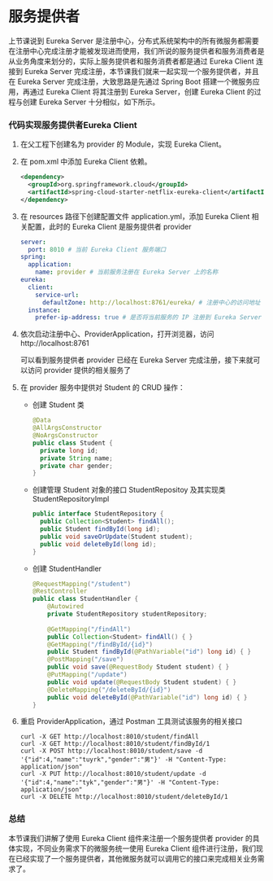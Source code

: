 # 服务提供者

上节课说到 Eureka Server 是注册中心，分布式系统架构中的所有微服务都需要在注册中心完成注册才能被发现进而使用，我们所说的服务提供者和服务消费者是从业务角度来划分的，实际上服务提供者和服务消费者都是通过 Eureka Client 连接到 Eureka Server 完成注册，本节课我们就来一起实现一个服务提供者，并且在 Eureka Server 完成注册，大致思路是先通过 Spring Boot 搭建一个微服务应用，再通过 Eureka Client 将其注册到 Eureka Server，创建 Eureka Client 的过程与创建 Eureka Server 十分相似，如下所示。

### 代码实现服务提供者Eureka Client

1. 在父工程下创建名为 provider 的 Module，实现 Eureka Client。

2. 在 pom.xml 中添加 Eureka Client 依赖。

   ```xml
   <dependency>
     <groupId>org.springframework.cloud</groupId>
     <artifactId>spring-cloud-starter-netflix-eureka-client</artifactId>
   </dependency>
   ```

3. 在 resources 路径下创建配置文件 application.yml，添加 Eureka Client 相关配置，此时的 Eureka Client 是服务提供者 provider

   ```yaml
   server:
     port: 8010 # 当前 Eureka Client 服务端口
   spring:
     application:
       name: provider # 当前服务注册在 Eureka Server 上的名称
   eureka:
     client:
       service-url:
         defaultZone: http://localhost:8761/eureka/ # 注册中心的访问地址
     instance:
       prefer-ip-address: true # 是否将当前服务的 IP 注册到 Eureka Server
   ```

4. 依次启动注册中心、ProviderApplication，打开浏览器，访问http://localhost:8761

   可以看到服务提供者 provider 已经在 Eureka Server 完成注册，接下来就可以访问 provider 提供的相关服务了

5. 在 provider 服务中提供对 Student 的 CRUD 操作：

   - 创建 Student 类

     ```java
     @Data
     @AllArgsConstructor
     @NoArgsConstructor
     public class Student {
       private long id;
       private String name;
       private char gender;
     }
     ```

   - 创建管理 Student 对象的接口 StudentRepositoy 及其实现类 StudentRepositoryImpl

     ```java
     public interface StudentRepository {
       public Collection<Student> findAll();
       public Student findById(long id);
       public void saveOrUpdate(Student student);
       public void deleteById(long id);
     }
     ```

   - 创建 StudentHandler
   
     ```java
     @RequestMapping("/student")
     @RestController
     public class StudentHandler {
         @Autowired
         private StudentRepository studentRepository;
         
         @GetMapping("/findAll")
         public Collection<Student> findAll() { }
         @GetMapping("/findById/{id}")
         public Student findById(@PathVariable("id") long id) { }
         @PostMapping("/save")
         public void save(@RequestBody Student student) { }
         @PutMapping("/update")
         public void update(@RequestBody Student student) { }
         @DeleteMapping("/deleteById/{id}")
         public void deleteById(@PathVariable("id") long id) { }
     }
     ```
   
6. 重启 ProviderApplication，通过 Postman 工具测试该服务的相关接口

   ```shell
   curl -X GET http://localhost:8010/student/findAll
   curl -X GET http://localhost:8010/student/findById/1
   curl -X POST http://localhost:8010/student/save -d '{"id":4,"name":"tuyrk","gender":"男"}' -H "Content-Type: application/json"
   curl -X PUT http://localhost:8010/student/update -d '{"id":4,"name":"tyk","gender":"男"}' -H "Content-Type: application/json"
   curl -X DELETE http://localhost:8010/student/deleteById/1
   ```

### 总结
本节课我们讲解了使用 Eureka Client 组件来注册一个服务提供者 provider 的具体实现，不同业务需求下的微服务统一使用 Eureka Client 组件进行注册，我们现在已经实现了一个服务提供者，其他微服务就可以调用它的接口来完成相关业务需求了。